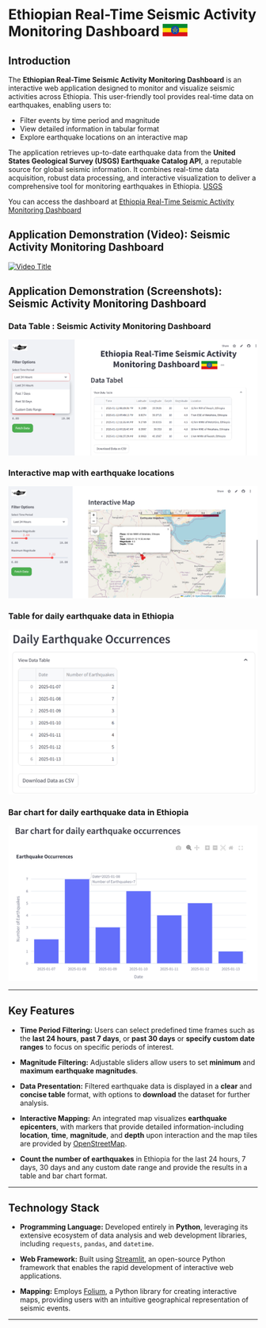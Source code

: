 # Ethiopian Real-Time Seismic Activity Monitoring Dashboard <img src="image/et_flag.png" width="50" />


## Introduction

The **Ethiopian Real-Time Seismic Activity Monitoring Dashboard** is an interactive web application designed to monitor and visualize seismic activities across Ethiopia. This user-friendly tool provides real-time data on earthquakes, enabling users to:

- Filter events by time period and magnitude
- View detailed information in tabular format
- Explore earthquake locations on an interactive map

The application retrieves up-to-date earthquake data from the **United States Geological Survey (USGS) Earthquake Catalog API**, a reputable source for global seismic information. It combines real-time data acquisition, robust data processing, and interactive visualization to deliver a comprehensive tool for monitoring earthquakes in Ethiopia. [USGS](https://earthquake.usgs.gov/fdsnws/event/1/quer)

You can access the dashboard at [Ethiopia Real-Time Seismic Activity Monitoring Dashboard](https://et-realtime-earthquake-b2ugjsgndvpslsnuyvp8p3.streamlit.app/)   

## Application Demonstration (Video): Seismic Activity Monitoring Dashboard

[![Video Title](https://img.youtube.com/vi/Zy8kmDLxJ4c/0.jpg)](https://youtu.be/Zy8kmDLxJ4c?si=-6oqTD_77WJy1ucb)

## Application Demonstration (Screenshots): Seismic Activity Monitoring Dashboard

### Data Table : Seismic Activity Monitoring Dashboard

<img src="image/eq2.png" />

### Interactive map with earthquake locations 

<img src="image/eq3.png" />

### Table for daily earthquake data in Ethiopia

<img src="image/t1.png" />

### Bar chart for daily earthquake data in Ethiopia

<img src="image/b1.png" />



---

## Key Features

- **Time Period Filtering:** Users can select predefined time frames such as the **last 24 hours**, **past 7 days**, or **past 30 days** or **specify custom date ranges** to focus on specific periods of interest.

- **Magnitude Filtering:** Adjustable sliders allow users to set **minimum** and **maximum** **earthquake magnitudes**.

- **Data Presentation:** Filtered earthquake data is displayed in a **clear** and **concise table** format, with options to **download** the dataset for further analysis.

- **Interactive Mapping:** An integrated map visualizes **earthquake epicenters**, with markers that provide detailed information-including **location**, **time**, **magnitude**, and **depth** upon interaction and the map tiles are provided by [OpenStreetMap](https://www.openstreetmap.org/).

- **Count the number of earthquakes** in Ethiopia for the last 24 hours, 7 days, 30 days and any custom date range and provide the results in a table and bar chart format.
---

## Technology Stack

- **Programming Language:** Developed entirely in **Python**, leveraging its extensive ecosystem of data analysis and web development libraries, including `requests`, `pandas`, and `datetime`.

- **Web Framework:** Built using [Streamlit](https://streamlit.io/), an open-source Python framework that enables the rapid development of interactive web applications.

- **Mapping:** Employs [Folium](https://python-visualization.github.io/folium/), a Python library for creating interactive maps, providing users with an intuitive geographical representation of seismic events.
---




